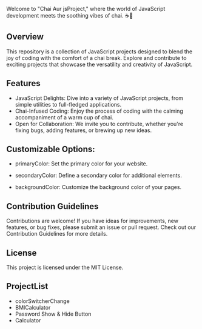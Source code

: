 
Welcome to "Chai Aur jsProject," where the world of JavaScript development meets the soothing vibes of chai. ☕🚀


## Overview

This repository is a collection of JavaScript projects designed to blend the joy of coding with the comfort of a chai break. Explore and contribute to exciting projects that showcase the versatility and creativity of JavaScript.





## Features

- JavaScript Delights: Dive into a variety of JavaScript projects, from simple utilities to full-fledged applications.
- Chai-Infused Coding: Enjoy the process of coding with the calming accompaniment of a warm cup of chai.
- Open for Collaboration: We invite you to contribute, whether you're fixing bugs, adding features, or brewing up new ideas.
## Customizable Options: 

- primaryColor: Set the primary color for your website.

- secondaryColor: Define a secondary color for additional elements.
- backgroundColor: Customize the background color of your pages.




## Contribution Guidelines

Contributions are welcome! If you have ideas for improvements, new features, or bug fixes, please submit an issue or pull request. Check out our Contribution Guidelines for more details.

## License

This project is licensed under the MIT License.


## ProjectList
 
 - colorSwitcherChange 
 - BMICalculator
 - Password Show & Hide Button
 - Calculator
